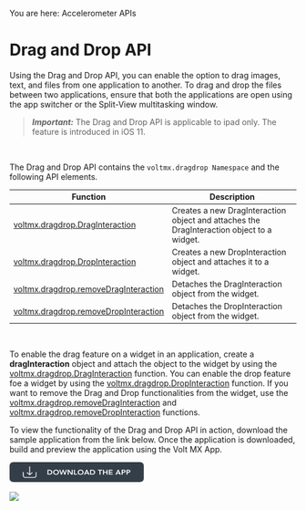                              

You are here: Accelerometer APIs

Drag and Drop API
=================

Using the Drag and Drop API, you can enable the option to drag images, text, and files from one application to another. To drag and drop the files between two applications, ensure that both the applications are open using the app switcher or the Split-View multitasking window.

> **_Important:_** The Drag and Drop API is applicable to ipad only. The feature is introduced in iOS 11.

 

The Drag and Drop API contains the `voltmx.dragdrop Namespace` and the following API elements.

| Function | Description |
| --- | --- |
| [voltmx.dragdrop.DragInteraction](voltmx.dragdrop_functions.md#voltmx.dragdrop.DragInteraction) | Creates a new DragInteraction object and attaches the DragInteraction object to a widget. |
| [voltmx.dragdrop.DropInteraction](voltmx.dragdrop_functions.md#voltmx.dragdrop.DropInteraction) | Creates a new DropInteraction object and attaches it to a widget. |
| [voltmx.dragdrop.removeDragInteraction](voltmx.dragdrop_functions.md#voltmx.dragdrop.removeDragInteraction) | Detaches the DragInteraction object from the widget. |
| [voltmx.dragdrop.removeDropInteraction](voltmx.dragdrop_functions.md#voltmx.dragdrop.removeDropInteraction) | Detaches the DropInteraction object from the widget. |

 

To enable the drag feature on a widget in an application, create a **dragInteraction** object and attach the object to the widget by using the [voltmx.dragdrop.DragInteraction](voltmx.dragdrop_functions.md#voltmx.dragdrop.DragInteraction) function. You can enable the drop feature foe a widget by using the [voltmx.dragdrop.DropInteraction](voltmx.dragdrop_functions.md#voltmx.dragdrop.DropInteraction) function. If you want to remove the Drag and Drop functionalities from the widget, use the [voltmx.dragdrop.removeDragInteraction](voltmx.dragdrop_functions.md#voltmx.dragdrop.removeDragInteraction) and [voltmx.dragdrop.removeDropInteraction](voltmx.dragdrop_functions.md#voltmx.dragdrop.removeDropInteraction) functions.

To view the functionality of the Drag and Drop API in action, download the sample application from the link below. Once the application is downloaded, build and preview the application using the Volt MX App.  

[![](resources/images/download_button_08__002__236x35.png)](https://github.com/HCL-TECH-SOFTWARE/volt-mx-samples/tree/main/DragandDropAPI)

![](resources/prettify/onload.png)
